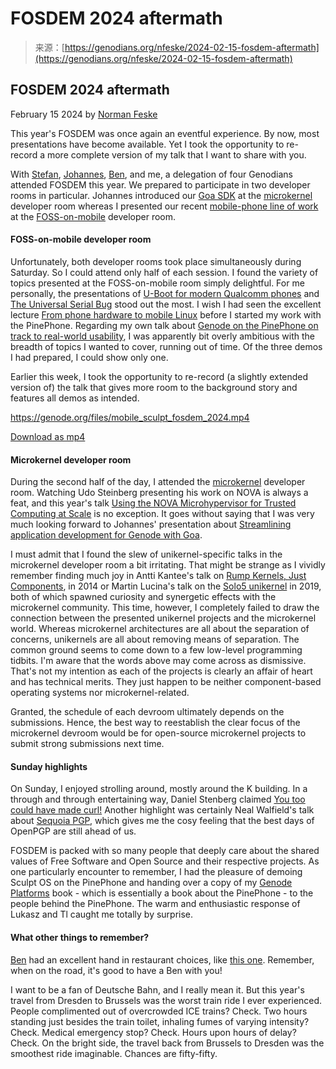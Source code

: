 <!--yml
category: 未分类
date: 2024-05-27 14:30:36
-->

# FOSDEM 2024 aftermath

> 来源：[https://genodians.org/nfeske/2024-02-15-fosdem-aftermath](https://genodians.org/nfeske/2024-02-15-fosdem-aftermath)

## FOSDEM 2024 aftermath

February 15 2024 by [Norman Feske](index)

This year's FOSDEM was once again an eventful experience. By now, most presentations have become available. Yet I took the opportunity to re-record a more complete version of my talk that I want to share with you.

With [Stefan](https://genodians.org/skalk), [Johannes](https://genodians.org/jschlatow), [Ben](https://genodians.org/atopia), and me, a delegation of four Genodians attended FOSDEM this year. We prepared to participate in two developer rooms in particular. Johannes introduced our [Goa SDK](https://fosdem.org/2024/schedule/event/fosdem-2024-3089-streamlining-application-development-for-genode-with-goa) at the [microkernel](https://fosdem.org/2024/schedule/track/microkernel/) developer room whereas I presented our recent [mobile-phone line of work](https://fosdem.org/2024/schedule/event/fosdem-2024-3017-genode-on-the-pinephone-on-track-to-real-world-usability/) at the [FOSS-on-mobile](https://fosdem.org/2024/schedule/track/foss-on-mobile-devices/) developer room.

#### FOSS-on-mobile developer room

Unfortunately, both developer rooms took place simultaneously during Saturday. So I could attend only half of each session. I found the variety of topics presented at the FOSS-on-mobile room simply delightful. For me personally, the presentations of [U-Boot for modern Qualcomm phones](https://fosdem.org/2024/schedule/event/fosdem-2024-1716-u-boot-for-modern-qualcomm-phones/) and [The Universal Serial Bug](https://fosdem.org/2024/schedule/event/fosdem-2024-3200-universal-serial-bug-a-tale-of-spontaneous-modem-resets/) stood out the most. I wish I had seen the excellent lecture [From phone hardware to mobile Linux](https://fosdem.org/2024/schedule/event/fosdem-2024-2234-from-phone-hardware-to-mobile-linux/) before I started my work with the PinePhone. Regarding my own talk about [Genode on the PinePhone on track to real-world usability](https://fosdem.org/2024/schedule/event/fosdem-2024-3017-genode-on-the-pinephone-on-track-to-real-world-usability/), I was apparently bit overly ambitious with the breadth of topics I wanted to cover, running out of time. Of the three demos I had prepared, I could show only one.

Earlier this week, I took the opportunity to re-record (a slightly extended version of) the talk that gives more room to the background story and features all demos as intended.

 <https://genode.org/files/mobile_sculpt_fosdem_2024.mp4>

 [Download as mp4](https://genode.org/files/mobile_sculpt_fosdem_2024.mp4) 

#### Microkernel developer room

During the second half of the day, I attended the [microkernel](https://fosdem.org/2024/schedule/track/microkernel/) developer room. Watching Udo Steinberg presenting his work on NOVA is always a feat, and this year's talk [Using the NOVA Microhypervisor for Trusted Computing at Scale](https://fosdem.org/2024/schedule/event/fosdem-2024-3227-using-the-nova-microhypervisor-for-trusted-computing-at-scale/) is no exception. It goes without saying that I was very much looking forward to Johannes' presentation about [Streamlining application development for Genode with Goa](https://fosdem.org/2024/schedule/event/fosdem-2024-3089-streamlining-application-development-for-genode-with-goa/).

I must admit that I found the slew of unikernel-specific talks in the microkernel developer room a bit irritating. That might be strange as I vividly remember finding much joy in Antti Kantee's talk on [Rump Kernels, Just Components](https://archive.fosdem.org/2014/schedule/event/01_uk_rump_kernels/), in 2014 or Martin Lucina's talk on the [Solo5 unikernel](https://archive.fosdem.org/2019/schedule/event/solo5_unikernels/) in 2019, both of which spawned curiosity and synergetic effects with the microkernel community. This time, however, I completely failed to draw the connection between the presented unikernel projects and the microkernel world. Whereas microkernel architectures are all about the separation of concerns, unikernels are all about removing means of separation. The common ground seems to come down to a few low-level programming tidbits. I'm aware that the words above may come across as dismissive. That's not my intention as each of the projects is clearly an affair of heart and has technical merits. They just happen to be neither component-based operating systems nor microkernel-related.

Granted, the schedule of each devroom ultimately depends on the submissions. Hence, the best way to reestablish the clear focus of the microkernel devroom would be for open-source microkernel projects to submit strong submissions next time.

#### Sunday highlights

On Sunday, I enjoyed strolling around, mostly around the K building. In a through and through entertaining way, Daniel Stenberg claimed [You too could have made curl!](https://fosdem.org/2024/schedule/event/fosdem-2024-1931-you-too-could-have-made-curl-/) Another highlight was certainly Neal Walfield's talk about [Sequoia PGP](https://fosdem.org/2024/schedule/event/fosdem-2024-3297-sequoia-pgp-rethinking-openpgp-tooling/), which gives me the cosy feeling that the best days of OpenPGP are still ahead of us.

FOSDEM is packed with so many people that deeply care about the shared values of Free Software and Open Source and their respective projects. As one particularly encounter to remember, I had the pleasure of demoing Sculpt OS on the PinePhone and handing over a copy of my [Genode Platforms](https://genode.org/documentation/genode-platforms-23-05.pdf) book - which is essentially a book about the PinePhone - to the people behind the PinePhone. The warm and enthusiastic response of Lukasz and Tl caught me totally by surprise.

#### What other things to remember?

[Ben](https://genodians.org/atopia/index) had an excellent hand in restaurant choices, like [this one](https://www.beiruti.eu/). Remember, when on the road, it's good to have a Ben with you!

I want to be a fan of Deutsche Bahn, and I really mean it. But this year's travel from Dresden to Brussels was the worst train ride I ever experienced. People complimented out of overcrowded ICE trains? Check. Two hours standing just besides the train toilet, inhaling fumes of varying intensity? Check. Medical emergency stop? Check. Hours upon hours of delay? Check. On the bright side, the travel back from Brussels to Dresden was the smoothest ride imaginable. Chances are fifty-fifty.